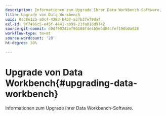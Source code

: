 ```yaml
---
description: Informationen zum Upgrade Ihrer Data Workbench-Software.
title: Upgrade von Data Workbench
uuid: 8cc8e12b-a0c4-438d-b4b7-a27b37ef9daf
exl-id: 9f7496c5-e45f-4441-a099-21fa018d9742
source-git-commit: d9df90242ef96188f4e4b5e6d04cfef196b0a628
workflow-type: tm+mt
source-wordcount: '20'
ht-degree: 30%

---
```


# Upgrade von Data Workbench{#upgrading-data-workbench}

Informationen zum Upgrade Ihrer Data Workbench-Software.
